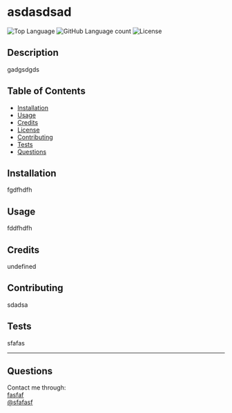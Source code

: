 # asdasdsad
  ![Top Language](https://img.shields.io/github/languages/top/sfafasf/asdasdsad)
  ![GitHub Language count](https://img.shields.io/github/languages/count/sfafasf/asdasdsad)
  ![License](https://img.shields.io/badge/license-GNU.AGPLv3-green.svg)

  ## Description 

  gadgsdgds
 
  ## Table of Contents

  * [Installation](#installation)
  * [Usage](#usage)
  * [Credits](#credits)
  * [License](#license)
  * [Contributing](#contributing)
  * [Tests](#tests)
  * [Questions](#questions)
  
  ## Installation

  fgdfhdfh

  ## Usage 

  fddfhdfh 


  ## Credits

  undefined


  ## Contributing

  sdadsa


  ## Tests

  sfafas


  ---

  ## Questions
  Contact me through:  
  [fasfaf](fasfaf)  
  [@sfafasf](fasfaf)
